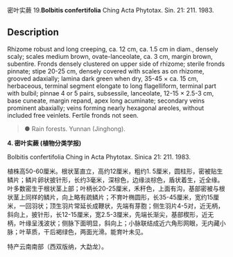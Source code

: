 密叶实蕨
19.**Bolbitis confertifolia** Ching Acta Phytotax. Sin. 21: 211. 1983.

## Description
Rhizome robust and long creeping, ca. 12 cm, ca. 1.5 cm in diam., densely scaly; scales medium brown, ovate-lanceolate, ca. 3 cm, margin brown, subentire. Fronds densely clustered on upper side of rhizome; sterile fronds pinnate; stipe 20-25 cm, densely covered with scales as on rhizome, grooved adaxially; lamina dark green when dry, 35-45 × ca. 15 cm, herbaceous, terminal segment elongate to long flagelliform, terminal part with bulbil; pinnae 4 or 5 pairs, subsessile, lanceolate, 12-15 × 2.5-3 cm, base cuneate, margin repand, apex long acuminate; secondary veins prominent abaxially; veins forming nearly hexagonal areoles, without included free veinlets. Fertile fronds not seen.


> ● Rain forests. Yunnan (Jinghong).

**4. 密叶实蕨 (植物分类学报)**

Bolbitis confertifolia Ching in Acta Phytotax. Sinica 21: 211. 1983.

植株高50-60厘米。根状茎直立，高约12厘米，粗约1. 5厘米，圆柱形，密被贴生鳞片；鳞片卵状披针形，长约3毫米，深棕色，边缘淡棕色，盾状着生，近全缘。叶多数密生于根状茎上部；叶柄长20-25厘米，禾秆色，上面有沟，基部密被与根状茎上同样的鳞片，向上略有疏鳞片；不育叶椭圆形，长35-45厘米，宽约15厘米，一回羽状；顶生羽片常延长成鞭状，先端有芽胞；侧生羽片4-5对，近无柄，斜向上，披针形，长12-15厘米，宽2.5-3厘米，先端长渐尖，基部楔形，近无柄，叶缘呈浅波状；侧脉下面明显，斜向上；小脉联结成近六角形网眼，无内藏小脉；叶草质，干后褐绿色，两面光滑。能育叶未见。

特产云南南部（西双版纳，大勐龙）。
